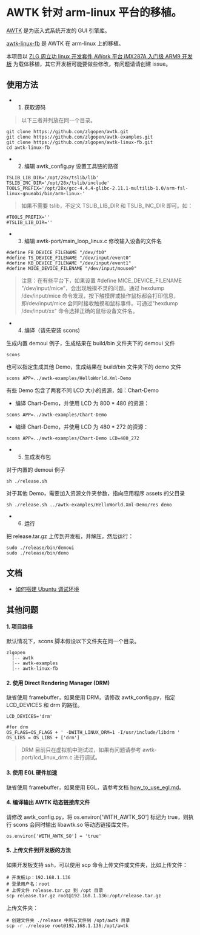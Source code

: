# AWTK 针对 arm-linux 平台的移植。

[AWTK](https://github.com/zlgopen/awtk) 是为嵌入式系统开发的 GUI 引擎库。

[awtk-linux-fb](https://github.com/zlgopen/awtk-linux-fb) 是 AWTK 在 arm-linux 上的移植。

本项目以 [ZLG 周立功 linux 开发套件 AWork 平台 iMX287A 入门级 ARM9 开发板](https://item.taobao.com/item.htm?spm=a230r.1.14.1.29c8b3f8qxjYf7&id=536334628394&ns=1&abbucket=17#detail) 为载体移植，其它开发板可能要做些修改，有问题请请创建 issue。 

## 使用方法

* 1. 获取源码

> 以下三者并列放在同一个目录。

```
git clone https://github.com/zlgopen/awtk.git
git clone https://github.com/zlgopen/awtk-examples.git
git clone https://github.com/zlgopen/awtk-linux-fb.git
cd awtk-linux-fb
```

* 2. 编辑 awtk_config.py 设置工具链的路径

```
TSLIB_LIB_DIR='/opt/28x/tslib/lib'
TSLIB_INC_DIR='/opt/28x/tslib/include'
TOOLS_PREFIX='/opt/28x/gcc-4.4.4-glibc-2.11.1-multilib-1.0/arm-fsl-linux-gnueabi/bin/arm-linux-'
```

> 如果不需要 tslib，不定义 TSLIB\_LIB\_DIR 和 TSLIB\_INC\_DIR 即可。如：

```
#TOOLS_PREFIX=''
#TSLIB_LIB_DIR=''
```

* 3. 编辑 awtk-port/main\_loop\_linux.c 修改输入设备的文件名

```
#define FB_DEVICE_FILENAME "/dev/fb0"
#define TS_DEVICE_FILENAME "/dev/input/event0"
#define KB_DEVICE_FILENAME "/dev/input/event1"
#define MICE_DEVICE_FILENAME "/dev/input/mouse0"
```

> 注意：在有些平台下，如果设置 #define MICE_DEVICE_FILENAME "/dev/input/mice”，会出现触摸不灵的问题。通过 hexdump /dev/input/mice 命令发现，按下触摸屏或操作鼠标都会打印信息，即/dev/input/mice 会同时接收触摸和鼠标事件。可通过"hexdump  /dev/input/xx" 命令选择正确的鼠标设备文件名。

* 4. 编译（请先安装 scons)

生成内置 demoui 例子，生成结果在 build/bin 文件夹下的 demoui 文件

```
scons
```

也可以指定生成其他 Demo，生成结果在 build/bin 文件夹下的 demo 文件

```
scons APP=../awtk-examples/HelloWorld.Xml-Demo
```

有些 Demo 包含了两套不同 LCD 大小的资源，如：Chart-Demo

* 编译 Chart-Demo，并使用 LCD 为 800 * 480 的资源：

```
scons APP=../awtk-examples/Chart-Demo
```
* 编译 Chart-Demo，并使用 LCD 为 480 * 272 的资源：

```
scons APP=../awtk-examples/Chart-Demo LCD=480_272
```
* 5. 生成发布包

对于内置的 demoui 例子

```
sh ./release.sh
```

对于其他 Demo，需要加入资源文件夹参数，指向应用程序 assets 的父目录

```
sh ./release.sh ../awtk-examples/HelloWorld.Xml-Demo/res demo
```

* 6. 运行

把 release.tar.gz 上传到开发板，并解压，然后运行：

```
sudo ./release/bin/demoui
sudo ./release/bin/demo
```

## 文档

* [如何搭建 Ubuntu 调试环境](docs/how_to_use_in_vmware.md)

## 其他问题

#### 1. 项目路径

默认情况下，scons 脚本假设以下文件夹在同一个目录。

```
zlgopen
  |-- awtk
  |-- awtk-examples
  |-- awtk-linux-fb
```

#### 2. 使用 Direct Rendering Manager (DRM)

缺省使用 framebuffer，如果使用 DRM，请修改 awtk\_config.py，指定 LCD_DEVICES 和 drm 的路径。

```
LCD_DEVICES='drm'

#for drm
OS_FLAGS=OS_FLAGS + ' -DWITH_LINUX_DRM=1 -I/usr/include/libdrm '
OS_LIBS = OS_LIBS + ['drm']
```
> DRM 目前只在虚拟机中测试过，如果有问题请参考 awtk-port/lcd\_linux\_drm.c 进行调试。

#### 3. 使用 EGL 硬件加速

缺省使用 framebuffer，如果使用 EGL，请参考文档 [how_to_use_egl.md](docs/how_to_use_egl.md)。

#### 4. 编译输出 AWTK 动态链接库文件

请修改 awtk\_config.py，将 os.environ['WITH_AWTK_SO'] 标记为 true，则执行 scons 会同时输出 libawtk.so 等动态链接库文件。

```
os.environ['WITH_AWTK_SO'] = 'true'
```

#### 5. 上传文件到开发板的方法

如果开发板支持 ssh，可以使用 scp 命令上传文件或文件夹，比如上传文件：

```
# 开发板ip：192.168.1.136
# 登录用户名：root
# 上传文件 release.tar.gz 到 /opt 目录
scp release.tar.gz root@192.168.1.136:/opt/release.tar.gz
```

上传文件夹：

```
# 创建文件夹 ./release 中所有文件到 /opt/awtk 目录
scp -r ./release root@192.168.1.136:/opt/awtk
```

